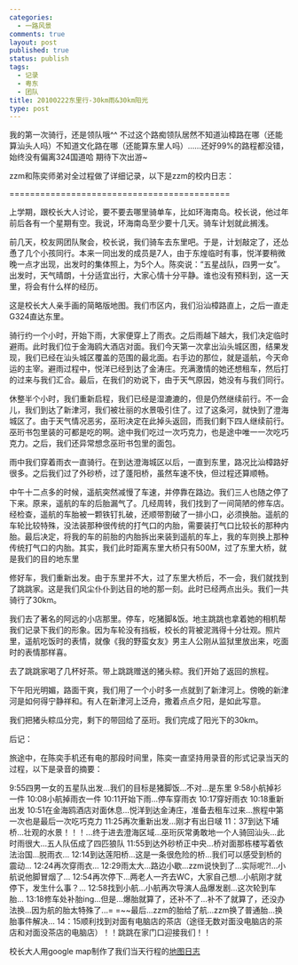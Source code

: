 ```yaml
--- 
categories: 
  - 一路风景
comments: true
layout: post
published: true
status: publish
tags: 
  - 记录
  - 粤东
  - 团队
title: 20100222东里行-30km雨&30km阳光
type: post
---
```

我的第一次骑行，还是领队哦^^ 不过这个路痴领队居然不知道汕樟路在哪（还能算汕头人吗）不知道文化路在哪（还能算东里人吗）……还好99%的路程都没错，始终没有偏离324国道哈 期待下次出游~<!--more-->

zzm和陈奕师弟对全过程做了详细记录，以下是zzm的校内日志：

===========================================

上学期，跟校长大人讨论，要不要去哪里骑单车，比如环海南岛。校长说，他过年前后各有一个星期有空。我说，环海南岛至少要十几天。骑车计划就此搁浅。


前几天，校友网团队聚会，校长说，我们骑车去东里吧。于是，计划敲定了，还怂恿了几个小孩同行。本来一同出发的成员是7人，由于东煌临时有事，悦洋要稍微晚一点才出现，出发时的集体照上，为5个人。陈奕说：“五星战队，四男一女”。出发时，天气晴朗，十分适宜出行，大家心情十分平静。谁也没有预料到，这一天里，将会有什么样的经历。
<img src="http://fmn.xnimg.cn/fmn039/20100222/2320/p_large_ECsy_7d590005f8ab2d10.jpg" alt="">

这是校长大人亲手画的简略版地图。我们市区内，我们沿汕樟路直上，之后一直走G324直达东里。 
<img src="http://fmn.xnimg.cn/fmn037/20100222/2320/p_large_eAuf_414e000089232d0f.jpg" alt="">

骑行约一个小时，开始下雨，大家便穿上了雨衣。之后雨越下越大，我们决定临时避雨。此时我们位于金海鸥大酒店对面。我们今天第一次拿出汕头城区图，结果发现，我们已经在汕头城区覆盖的范围的最北面。右手边的那位，就是遥航，今天命运的主宰。避雨过程中，悦洋已经到达了金涛庄。充满激情的她还想租车，然后打的过来与我们汇合。最后，在我们的劝说下，由于天气原因，她没有与我们同行。
<img src="http://fmn.xnimg.cn/fmn042/20100222/2320/p_large_D787_78590005cca02d13.jpg" alt="">

休整半个小时，我们重新启程，我们已经是湿漉漉的，但是仍然继续前行。不一会儿，我们到达了新津河，我们被壮丽的水景吸引住了。过了这条河，就快到了澄海城区了。由于天气情况恶劣，巫珩决定在此掉头返回，而我们剩下四人继续前行。巫珩书包里装的可都是吃的啊。途中我们吃过一次巧克力，也是途中唯一一次吃巧克力。之后，我们还异常想念巫珩书包里的面包。
<img src="http://fmn.xnimg.cn/fmn042/20100222/2320/p_large_lsFC_06e000008b3b2d0b.jpg" alt="">

雨中我们穿着雨衣一直骑行。在到达澄海城区以后，一直到东里，路况比汕樟路好很多。之后我们过了外砂桥，过了蓬阳桥，虽然车速不快，但过程还算顺畅。
<img src="http://fmn.xnimg.cn/fmn044/20100222/2320/p_large_AZf5_5b0f0005f7da2d14.jpg" alt=""><img src="http://fmn.xnimg.cn/fmn045/20100222/2320/p_large_Q4z9_3292000629e32d0d.jpg" alt="">

中午十二点多的时候，遥航突然减慢了车速，并停靠在路边。我们三人也随之停了下来。原来，遥航的车的后胎漏气了。几经周转，我们找到了一间简陋的修车店。经检查，遥航的车胎被一颗铁钉扎破，还顺带割破了一排小口，必须换胎。遥航的车轮比较特殊，没法装那种很传统的打气口的内胎，需要装打气口比较长的那种内胎。最后决定，将我的车的前胎的内胎拆出来装到遥航的车上，我的车则换上那种传统打气口的内胎。其实，我们此时距离东里大桥只有500M，过了东里大桥，就是我们的目的地东里
<img src="http://fmn.xnimg.cn/fmn038/20100222/2320/p_large_pQoO_7d5500015f402d10.jpg" alt=""><img src="http://fmn.xnimg.cn/fmn045/20100222/2320/p_large_ocMd_3108000038962d13.jpg" alt=""><img src="http://fmn.xnimg.cn/fmn043/20100222/2320/p_large_XQ0z_7d5300008fb82d10.jpg" alt="">

修好车，我们重新出发。由于东里并不大，过了东里大桥后，不一会，我们就找到了跳跳家。这是我们风尘仆仆到达目的地的那一刻。此时已经两点出头。我们一共骑行了30km。
<img src="http://fmn.xnimg.cn/fmn036/20100222/2320/p_large_K932_7d5b0009d82a2d10.jpg" alt="">

我们去了著名的阿远的小店那里。停车，吃猪脚&饭。地主跳跳也拿着她的相机帮我们记录下我们的形象。因为车轮没有挡板，校长的背被泥溅得十分壮观。照片里，遥航吃饭时的表情，就像《我的野蛮女友》男主人公刚从监狱里放出来，吃面时的表情那样喜。 
<img src="http://fmn.xnimg.cn/fmn044/20100222/2320/p_large_rDk5_566e0002f4502d12.jpg" alt=""><img src="http://fmn.xnimg.cn/fmn038/20100222/2325/p_large_X9ag_4bbb00016b5b2d11.jpg" alt=""><img src="http://fmn.xnimg.cn/fmn044/20100222/2320/p_large_HPXA_41540005e5802d0f.jpg" alt=""><img src="http://fmn.xnimg.cn/fmn038/20100222/2325/p_large_krqE_4150000151482d0f.jpg" alt=""><img src="http://fmn.xnimg.cn/fmn039/20100222/2325/p_large_oCb1_4bbf000628662d11.jpg" alt=""><img src="http://fmn.xnimg.cn/fmn036/20100222/2325/p_large_jiKv_4bbd0003260a2d11.jpg" alt=""><img src="http://fmn.xnimg.cn/fmn040/20100222/2325/p_large_NWO7_41520002f7872d0f.jpg" alt=""><img src="http://fmn.xnimg.cn/fmn044/20100222/2325/p_large_SuFV_329200062a9c2d0d.jpg" alt=""><img src="http://fmn.xnimg.cn/fmn041/20100222/2325/p_large_JkE5_5b110009f4eb2d14.jpg" alt="">

去了跳跳家喝了几杯好茶。带上跳跳赠送的猪头粽。我们开始了返回的旅程。
<img src="http://fmn.xnimg.cn/fmn036/20100222/2325/p_large_7jE2_39990009cb452d0c.jpg" alt=""><img src="http://fmn.xnimg.cn/fmn038/20100222/2325/p_large_GIng_397f0000008e2d0c.jpg" alt=""><img src="http://fmn.xnimg.cn/fmn036/20100222/2325/p_large_OBw3_3294000953372d0d.jpg" alt="">

下午阳光明媚，路面干爽，我们用了一个小时多一点就到了新津河上。傍晚的新津河是如何得宁静祥和。有人在新津河上泛舟，撒着点点夕阳，是如此写意。
<img src="http://fmn.xnimg.cn/fmn041/20100222/2325/p_large_hITC_329200062b3c2d0d.jpg" alt=""><img src="http://fmn.xnimg.cn/fmn044/20100222/2325/p_large_PB7h_329200062b0a2d0d.jpg" alt=""><img src="http://fmn.xnimg.cn/fmn039/20100222/2325/p_large_RAfm_06e60005fadc2d0b.jpg" alt="">

我们把猪头粽瓜分完，剩下的带回给了巫珩。我们完成了阳光下的30km。

后记：

旅途中，在陈奕手机还有电的那段时间里，陈奕一直坚持用录音的形式记录当天的过程，以下是录音的摘要：

9:55四男一女的五星队出发...我们的目标是猪脚饭...不对...是东里
9:58小航掉衫一件 
10:08小航掉雨衣一件
10:11开始下雨...停车穿雨衣
10:17穿好雨衣
10:18重新出发
10:51在金海鸥酒店对面休息...悦洋到达金涛庄，准备去租车过来...旅程中第一次也是最后一次吃巧克力
11:25再次重新出发...刚才有出日啵
11：37到达下埔桥...壮观的水景！！！...终于进去澄海区域...巫珩灰常勇敢地一个人骑回汕头...此时雨很大...五人队伍成了四匹狼队
11:55到达外砂桥正中央...桥对面那栋楼写着依法治国...脱雨衣...
12:14到达莲阳桥...这是一条很危险的桥...我们可以感受到桥的震动...
12:24再次穿雨衣...
12:29雨太大...路边小歇...zzm说快到了...实际呢?!...小航说他脚冒烟了...
12:54再次停下...两老人一齐去WC，大家自己想...小航刚才就停下，发生什么事？...
12:58找到小航...小航再次导演人品爆发剧...这次轮到车胎...
13:18修车处补胎ing...但是...爆胎就算了，还补不了...补不了就算了，还没办法换...因为航的胎太特殊了...= =~~最后...zzm的胎给了航...zzm换了普通胎...换胎事件解决...
14：15顺利找到对面有电脑店的茶店（途径无数对面没电脑店的茶店和对面没茶店的电脑店）！！跳跳在家门口迎接我们！！

校长大人用google map制作了我们当天行程的[地图日志](http://maps.google.com/maps/ms?hl=en&ie=UTF8&msa=0&msid=117260912477249715944.0004802fc2bcc7d3a93ae&ll=23.411272,116.751194&spn=0.087586,0.110378&z=13)
